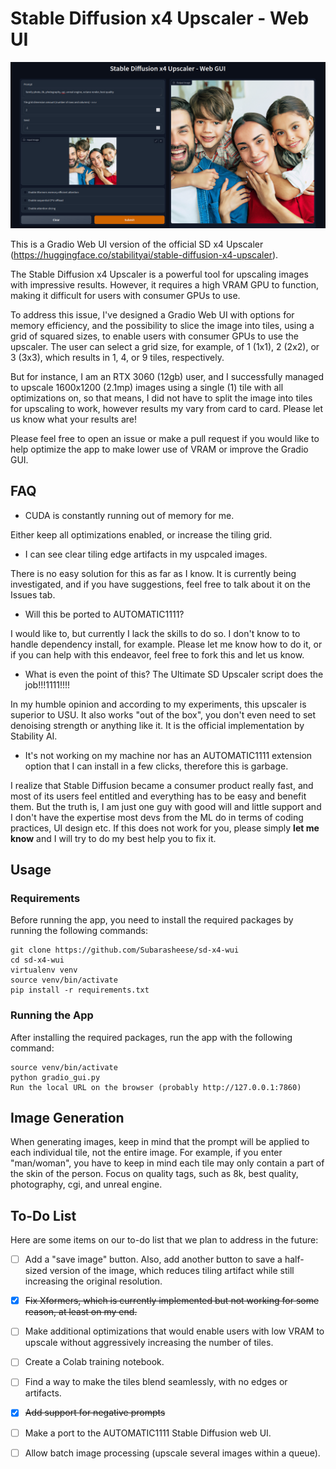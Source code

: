 # Stable Diffusion x4 Upscaler - Web UI

![upscaler](image.png)


This is a Gradio Web UI version of the official SD x4 Upscaler (https://huggingface.co/stabilityai/stable-diffusion-x4-upscaler).

The Stable Diffusion x4 Upscaler is a powerful tool for upscaling images with impressive results. However, it requires a high VRAM GPU to function, making it difficult for users with consumer GPUs to use.

To address this issue, I've designed a Gradio Web UI with options for memory efficiency, and the possibility to slice the image into tiles, using a grid of squared sizes, to enable users with consumer GPUs to use the upscaler. The user can select a grid size, for example, of 1 (1x1), 2 (2x2), or 3 (3x3), which results in 1, 4, or 9 tiles, respectively.

But for instance, I am an RTX 3060 (12gb) user, and I successfully managed to upscale 1600x1200 (2.1mp) images using a single (1) tile with all optimizations on, so that means, I did not have to split the image into tiles for upscaling to work, however results my vary from card to card. Please let us know what your results are! 

Please feel free to open an issue or make a pull request if you would like to help optimize the app to make lower use of VRAM or improve the Gradio GUI.



## FAQ

- CUDA is constantly running out of memory for me.

Either keep all optimizations enabled, or increase the tiling grid.

- I can see clear tiling edge artifacts in my uspcaled images.

There is no easy solution for this as far as I know. It is currently being investigated, and if you have suggestions, feel free to talk about it on the Issues tab.

- Will this be ported to AUTOMATIC1111?

I would like to, but currently I lack the skills to do so. I don't know to to handle dependency install, for example. Please let me know how to do it, or if you can help with this endeavor, feel free to fork this and let us know.

- What is even the point of this? The Ultimate SD Upscaler script does the job!!!1111!!!!

In my humble opinion and according to my experiments, this upscaler is superior to USU. It also works "out of the box", you don't even need to set denoising strength or anything like it. It is the official implementation by Stability AI.

- It's not working on my machine nor has an AUTOMATIC1111 extension option that I can install in a few clicks, therefore this is garbage.

I realize that Stable Diffusion became a consumer product really fast, and most of its users feel entitled and everything has to be easy and benefit them. But the truth is, I am just one guy with good will and little support and I don't have the expertise most devs from the ML do in terms of coding practices, UI design etc. If this does not work for you, please simply **let me know** and I will try to do my best help you to fix it.

## Usage
### Requirements

Before running the app, you need to install the required packages by running the following commands:

```
git clone https://github.com/Subarasheese/sd-x4-wui
cd sd-x4-wui
virtualenv venv
source venv/bin/activate
pip install -r requirements.txt
```
### Running the App

After installing the required packages, run the app with the following command:

```
source venv/bin/activate
python gradio_gui.py
Run the local URL on the browser (probably http://127.0.0.1:7860)
```
## Image Generation

When generating images, keep in mind that the prompt will be applied to each individual tile, not the entire image. For example, if you enter "man/woman", you have to keep in mind each tile may only contain a part of the skin of the person. Focus on quality tags, such as 8k, best quality, photography, cgi, and unreal engine.


## To-Do List

Here are some items on our to-do list that we plan to address in the future:

- [ ] Add a "save image" button. Also, add another button to save a half-sized version of the image, which reduces tiling artifact while still increasing the original resolution.
- [X] ~~Fix Xformers, which is currently implemented but not working for some reason, at least on my end.~~
- [ ] Make additional optimizations that would enable users with low VRAM to upscale without aggressively increasing the number of tiles.
- [ ] Create a Colab training notebook.
- [ ] Find a way to make the tiles blend seamlessly, with no edges or artifacts.
- [X] ~~Add support for negative prompts~~
- [ ] Make a port to the AUTOMATIC1111 Stable Diffusion web UI.
- [ ] Allow batch image processing (upscale several images within a queue).

